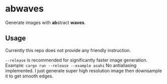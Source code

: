 # abwaves

Generate images with **ab**stract **waves**.

## Usage

Currently this repo does not provide any friendly instruction.

`--release` is recommended for significantly faster image generation. Example: `cargo run --release --example asahi`
No antialiasing implemented. I just generate super high resolution image then downsample it to get smooth edges.
